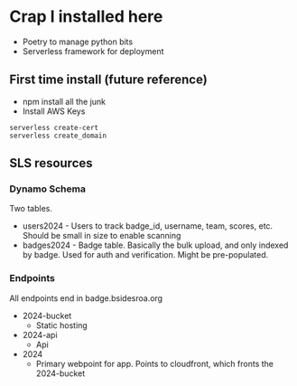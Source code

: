 # Crap I installed here

* Poetry to manage python bits
* Serverless framework for deployment


## First time install (future reference)

* npm install all the junk
* Install AWS Keys

```
serverless create-cert
serverless create_domain
```

## SLS resources

###  Dynamo Schema

Two tables.  

* users2024 - Users to track badge_id, username, team, scores, etc. Should be 
  small in size to enable scanning
* badges2024 - Badge table.  Basically the bulk upload, and only indexed by 
  badge. Used for auth and verification.  Might be pre-populated.


### Endpoints

All endpoints end in badge.bsidesroa.org

* 2024-bucket
    * Static hosting
* 2024-api
    * Api
* 2024
    * Primary webpoint for app.  Points to cloudfront, which fronts the
      2024-bucket

